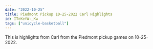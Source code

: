 ```yaml
---
date: "2022-10-25"
title: Piedmont Pickup 10-25-2022 Carl Highlights
id: ITeKefW-_Kw
tags: ["unicycle-basketball"]
---
```


This is highlights from Carl from the Piedmont pickup games on 10-25-2022.